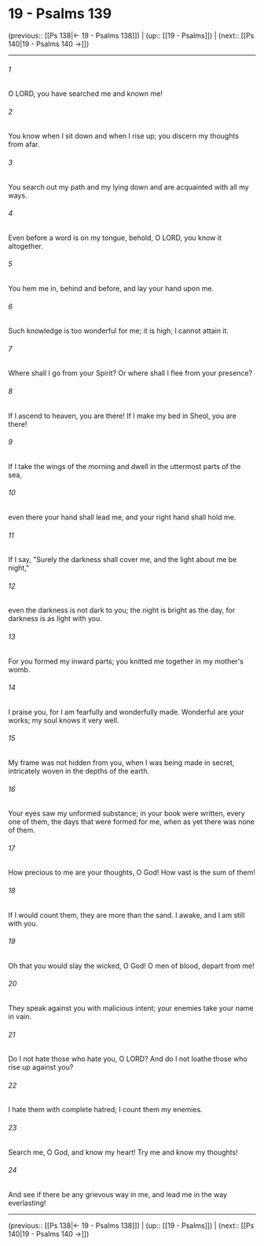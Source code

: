 # 19 - Psalms 139

(previous:: [[Ps 138|← 19 - Psalms 138]]) | (up:: [[19 - Psalms]]) | (next:: [[Ps 140|19 - Psalms 140 →]])

***


###### 1 
O LORD, you have searched me and known me! 

###### 2 
You know when I sit down and when I rise up; you discern my thoughts from afar. 

###### 3 
You search out my path and my lying down and are acquainted with all my ways. 

###### 4 
Even before a word is on my tongue, behold, O LORD, you know it altogether. 

###### 5 
You hem me in, behind and before, and lay your hand upon me. 

###### 6 
Such knowledge is too wonderful for me; it is high; I cannot attain it. 

###### 7 
Where shall I go from your Spirit? Or where shall I flee from your presence? 

###### 8 
If I ascend to heaven, you are there! If I make my bed in Sheol, you are there! 

###### 9 
If I take the wings of the morning and dwell in the uttermost parts of the sea, 

###### 10 
even there your hand shall lead me, and your right hand shall hold me. 

###### 11 
If I say, "Surely the darkness shall cover me, and the light about me be night," 

###### 12 
even the darkness is not dark to you; the night is bright as the day, for darkness is as light with you. 

###### 13 
For you formed my inward parts; you knitted me together in my mother's womb. 

###### 14 
I praise you, for I am fearfully and wonderfully made. Wonderful are your works; my soul knows it very well. 

###### 15 
My frame was not hidden from you, when I was being made in secret, intricately woven in the depths of the earth. 

###### 16 
Your eyes saw my unformed substance; in your book were written, every one of them, the days that were formed for me, when as yet there was none of them. 

###### 17 
How precious to me are your thoughts, O God! How vast is the sum of them! 

###### 18 
If I would count them, they are more than the sand. I awake, and I am still with you. 

###### 19 
Oh that you would slay the wicked, O God! O men of blood, depart from me! 

###### 20 
They speak against you with malicious intent; your enemies take your name in vain. 

###### 21 
Do I not hate those who hate you, O LORD? And do I not loathe those who rise up against you? 

###### 22 
I hate them with complete hatred; I count them my enemies. 

###### 23 
Search me, O God, and know my heart! Try me and know my thoughts! 

###### 24 
And see if there be any grievous way in me, and lead me in the way everlasting!

***

(previous:: [[Ps 138|← 19 - Psalms 138]]) | (up:: [[19 - Psalms]]) | (next:: [[Ps 140|19 - Psalms 140 →]])
